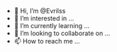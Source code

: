 - 👋 Hi, I’m @Evrilss
- 👀 I’m interested in ...
- 🌱 I’m currently learning ...
- 💞️ I’m looking to collaborate on ...
- 📫 How to reach me ...

<!---
Evrilss/Evrilss is a ✨ special ✨ repository because its `README.md` (this file) appears on your GitHub profile.
You can click the Preview link to take a look at your changes.
--->
